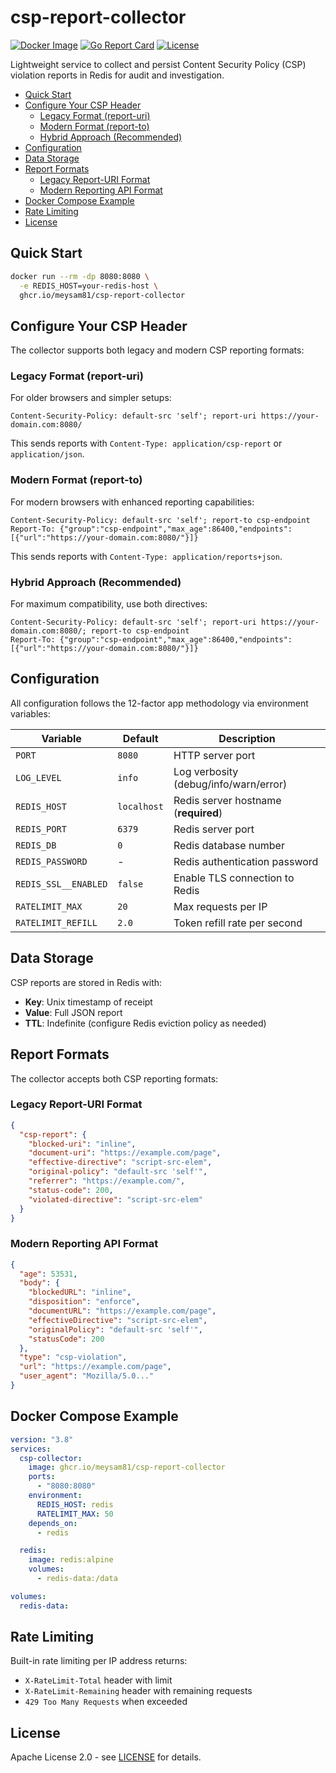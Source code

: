 # csp-report-collector

[![Docker Image](https://img.shields.io/badge/docker-ghcr.io%2Fmeysam81%2Fcsp--report--collector-blue)](https://github.com/meysam81/csp-report-collector/pkgs/container/csp-report-collector)
[![Go Report Card](https://goreportcard.com/badge/github.com/meysam81/csp-report-collector)](https://goreportcard.com/report/github.com/meysam81/csp-report-collector)
[![License](https://img.shields.io/github/license/meysam81/csp-report-collector)](LICENSE)

Lightweight service to collect and persist Content Security Policy (CSP) violation reports in Redis for audit and investigation.

<!-- START doctoc generated TOC please keep comment here to allow auto update -->
<!-- DON'T EDIT THIS SECTION, INSTEAD RE-RUN doctoc TO UPDATE -->

- [Quick Start](#quick-start)
- [Configure Your CSP Header](#configure-your-csp-header)
  - [Legacy Format (report-uri)](#legacy-format-report-uri)
  - [Modern Format (report-to)](#modern-format-report-to)
  - [Hybrid Approach (Recommended)](#hybrid-approach-recommended)
- [Configuration](#configuration)
- [Data Storage](#data-storage)
- [Report Formats](#report-formats)
  - [Legacy Report-URI Format](#legacy-report-uri-format)
  - [Modern Reporting API Format](#modern-reporting-api-format)
- [Docker Compose Example](#docker-compose-example)
- [Rate Limiting](#rate-limiting)
- [License](#license)

<!-- END doctoc generated TOC please keep comment here to allow auto update -->

## Quick Start

```bash
docker run --rm -dp 8080:8080 \
  -e REDIS_HOST=your-redis-host \
  ghcr.io/meysam81/csp-report-collector
```

## Configure Your CSP Header

The collector supports both legacy and modern CSP reporting formats:

### Legacy Format (report-uri)

For older browsers and simpler setups:

```shell
Content-Security-Policy: default-src 'self'; report-uri https://your-domain.com:8080/
```

This sends reports with `Content-Type: application/csp-report` or `application/json`.

### Modern Format (report-to)

For modern browsers with enhanced reporting capabilities:

```shell
Content-Security-Policy: default-src 'self'; report-to csp-endpoint
Report-To: {"group":"csp-endpoint","max_age":86400,"endpoints":[{"url":"https://your-domain.com:8080/"}]}
```

This sends reports with `Content-Type: application/reports+json`.

### Hybrid Approach (Recommended)

For maximum compatibility, use both directives:

```shell
Content-Security-Policy: default-src 'self'; report-uri https://your-domain.com:8080/; report-to csp-endpoint
Report-To: {"group":"csp-endpoint","max_age":86400,"endpoints":[{"url":"https://your-domain.com:8080/"}]}
```

## Configuration

All configuration follows the 12-factor app methodology via environment variables:

| Variable             | Default     | Description                           |
| -------------------- | ----------- | ------------------------------------- |
| `PORT`               | `8080`      | HTTP server port                      |
| `LOG_LEVEL`          | `info`      | Log verbosity (debug/info/warn/error) |
| `REDIS_HOST`         | `localhost` | Redis server hostname (**required**)  |
| `REDIS_PORT`         | `6379`      | Redis server port                     |
| `REDIS_DB`           | `0`         | Redis database number                 |
| `REDIS_PASSWORD`     | -           | Redis authentication password         |
| `REDIS_SSL__ENABLED` | `false`     | Enable TLS connection to Redis        |
| `RATELIMIT_MAX`      | `20`        | Max requests per IP                   |
| `RATELIMIT_REFILL`   | `2.0`       | Token refill rate per second          |

## Data Storage

CSP reports are stored in Redis with:

- **Key**: Unix timestamp of receipt
- **Value**: Full JSON report
- **TTL**: Indefinite (configure Redis eviction policy as needed)

## Report Formats

The collector accepts both CSP reporting formats:

### Legacy Report-URI Format

```json
{
  "csp-report": {
    "blocked-uri": "inline",
    "document-uri": "https://example.com/page",
    "effective-directive": "script-src-elem",
    "original-policy": "default-src 'self'",
    "referrer": "https://example.com/",
    "status-code": 200,
    "violated-directive": "script-src-elem"
  }
}
```

### Modern Reporting API Format

```json
{
  "age": 53531,
  "body": {
    "blockedURL": "inline",
    "disposition": "enforce",
    "documentURL": "https://example.com/page",
    "effectiveDirective": "script-src-elem",
    "originalPolicy": "default-src 'self'",
    "statusCode": 200
  },
  "type": "csp-violation",
  "url": "https://example.com/page",
  "user_agent": "Mozilla/5.0..."
}
```

## Docker Compose Example

```yaml
version: "3.8"
services:
  csp-collector:
    image: ghcr.io/meysam81/csp-report-collector
    ports:
      - "8080:8080"
    environment:
      REDIS_HOST: redis
      RATELIMIT_MAX: 50
    depends_on:
      - redis

  redis:
    image: redis:alpine
    volumes:
      - redis-data:/data

volumes:
  redis-data:
```

## Rate Limiting

Built-in rate limiting per IP address returns:

- `X-RateLimit-Total` header with limit
- `X-RateLimit-Remaining` header with remaining requests
- `429 Too Many Requests` when exceeded

## License

Apache License 2.0 - see [LICENSE](LICENSE) for details.
